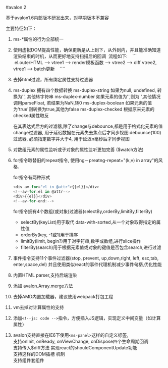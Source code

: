 #avalon 2 

基于avalon1.6内部版本研发出来，对早期版本不兼容

主要特征如下：

1. ms-*属性的行为全部统一

2. 使用虚拟DOM提高性能，确保更新是从上到下，从外到内，并且能准确知道渲染结束的时机，从而更好地支持扫描后的回调
    流程如下:
    
    ```
    el.outerHTML --> vtree1 --> render模板函数 --> vtree2 --> diff vtree2, vtree1 --> batch更新
    
    ````

3. 去掉html过滤，所有绑定属性支持过滤器

4. ms-duplex 拥有四个数据转换
   ms-duplex-string  如果为null, undefined, 转换为'', 其他转字符串
   ms-duplex-number  如果元素的值为'',则为'',其他情况调用parseFloat, 若结果为NaN,转0
   ms-duplex-boolean 如果元素的值为'true'则转换为true,其他为false
   ms-duplex-checked 根据原来元素的checked属性取反
  
   在其表达式后方的过滤器,除了change与debounce,都是用于格式化元素的值
   change过滤器, 用于延迟数据在元素失去焦点后才同步视图
   debounce(100)过滤器, 必须指定数字并大于4, 用于延迟n毫秒后才同步视图

   

5. 对数组元素的属性监听或子对象的属性监听更加完善 ($watch方法)

6. for指令取替旧的repeat指令, 使用ng－preatng-repeat="(k,v) in array"的风格. <br>

   for指令有两种形式
   
   ```javascript
   <div av-for="el in @attr">{{el}}</div>
   <!--av-for:el in @attr-->
   <div>{{el}}</div>
   <!--av-for-end:-->

   ```
   for指令拥有4个数组(或对象)过滤器(selectBy,orderBy,limitBy,filterBy) 

	+ selectBy(keyList)用于取代 data-with-sorted,从一个对象取得指定的属性值
	+ orderBy(key, -1或1)用于排序
	+ limitBy(limit, begin?)用于对字符串,数字或数组,进行slice操作
	+ filterBy(search)用于根据元素值或对象的键值是否包含search,进行过滤

7. 事件指令支持11个事件过滤器(stop, prevent, up,down,right, left, esc,tab, enter,space,del)
并且使用类似react的事件代理机制减少事件句柄,优化性能

8. 内置HTML parser,支持后端渲染
9. 添加 avalon.Array.merge方法
10.  去掉AMD内置加载器，建议使用webpack打包工程
11.  vm去掉对计算属性的支持
12.  添加`<!--js: code -->`指令，方便插入JS逻辑，实现定义中间变量（如计算属性）
13. avalon支持直接在IE6下使用`<ms-panel>`这样的自定义标签, <br>
    支持onInit, onReady, onViewChange, onDispose四个生命周期回调<br>
    支持传入$diff方法 实现react的shouldComponentUpdate功能<br/>
    支持<slot name='xx'></slot>这样的DOM插槽 机制<br/>
    支持组件套组件
